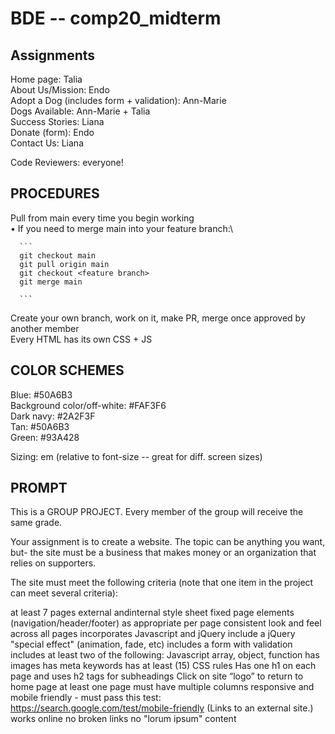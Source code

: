 # BDE -- comp20_midterm

Assignments
-----------
Home page: Talia\
About Us/Mission: Endo\
Adopt a Dog (includes form + validation): Ann-Marie\
Dogs Available: Ann-Marie + Talia\
Success Stories: Liana\
Donate (form): Endo\
Contact Us: Liana
  
Code Reviewers: everyone!
  
PROCEDURES
---------------
Pull from main every time you begin working\
  • If you need to merge main into your feature branch:\
      
      ``` 
      git checkout main
      git pull origin main
      git checkout <feature branch>
      git merge main
      
      ```
      
Create your own branch, work on it, make PR, merge once approved by another member\
Every HTML has its own CSS + JS

COLOR SCHEMES
--------------
Blue: #50A6B3\
Background color/off-white: #FAF3F6\
Dark navy: #2A2F3F\
Tan: #50A6B3\
Green: #93A428

Sizing: em (relative to font-size -- great for diff. screen sizes)


PROMPT
----------------------------------------------------------------------------
This is a GROUP PROJECT.  Every member of the group will receive the same grade.

Your assignment is to create a website.  The topic can be anything you want, but- the site must be a business that makes money or an organization that relies on supporters.

The site must meet the following criteria (note that one item in the project can meet several criteria):

at least 7 pages
external andinternal style sheet
fixed page elements (navigation/header/footer) as appropriate per page
consistent look and feel across all pages
incorporates Javascript and jQuery
include a jQuery "special effect" (animation, fade, etc)
includes a form with validation
includes at least two of the following: Javascript array, object, function
has images
has meta keywords
has at least (15) CSS rules
Has one h1 on each page and uses h2 tags for subheadings
Click on site “logo” to return to home page
at least one page must have multiple columns
responsive and mobile friendly - must pass this test: https://search.google.com/test/mobile-friendly (Links to an external site.)
works online
no broken links
no "lorum ipsum" content
